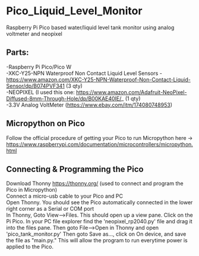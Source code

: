 # Pico_Liquid_Level_Monitor
Raspberry Pi Pico based water/liquid level tank monitor using analog voltmeter and neopixel 

## Parts:</br>
-Raspberry Pi Pico/Pico W</br>
-XKC-Y25-NPN Waterproof Non Contact Liquid Level Sensors - https://www.amazon.com/XKC-Y25-NPN-Waterproof-Non-Contact-Liquid-Sensor/dp/B074PVF341 (3 qty)</br>
-NEOPIXEL (I used this one: https://www.amazon.com/Adafruit-NeoPixel-Diffused-8mm-Through-Hole/dp/B00KAE40IE/_ (1 qty)</br>
-3.3V Analog VoltMeter (https://www.ebay.com/itm/174080748953)</br>

## Micropython on Pico</br>
Follow the official procedure of getting your Pico to run Micropython here -> https://www.raspberrypi.com/documentation/microcontrollers/micropython.html </br>

## Connecting & Programming the Pico</br>
Download Thonny https://thonny.org/ (used to connect and program the Pico in Micropython)</br>
Connect a micro-usb cable to your Pico and PC</br>
Open Thonny.  You should see the Pico automatically connected in the lower right corner as a Serial or COM port</br>
In Thonny, Goto View-->Files.  This should open up a view pane.  Click on the Pi Pico.  In your PC file explorer find the 'neopixel_rp2040.py' file and drag it into the files pane. Then goto File-->Open in Thonny and open 'pico_tank_monitor.py'  Then goto Save as..., click on On device, and save the file as "main.py."  This will allow the program to run everytime power is applied to the Pico.

